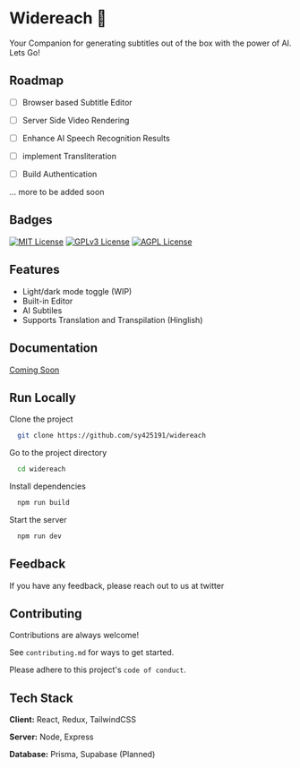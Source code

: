 
# Widereach 🚀

Your Companion for generating subtitles out of the box with the power of AI. Lets Go!


## Roadmap

- [ ] Browser based Subtitle Editor

- [ ] Server Side Video Rendering

- [ ] Enhance AI Speech Recognition Results

- [ ] implement Transliteration

- [ ] Build Authentication

... more to be added soon

## Badges

[![MIT License](https://img.shields.io/badge/License-MIT-green.svg)](https://choosealicense.com/licenses/mit/)
[![GPLv3 License](https://img.shields.io/badge/License-GPL%20v3-yellow.svg)](https://opensource.org/licenses/)
[![AGPL License](https://img.shields.io/badge/license-AGPL-blue.svg)](http://www.gnu.org/licenses/agpl-3.0)


## Features

- Light/dark mode toggle (WIP)
- Built-in Editor
- AI Subtiles
- Supports Translation and Transpilation (Hinglish)


## Documentation

[Coming Soon]()


## Run Locally

Clone the project

```bash
  git clone https://github.com/sy425191/widereach
```

Go to the project directory

```bash
  cd widereach
```

Install dependencies

```bash
  npm run build
```

Start the server

```bash
  npm run dev
```


## Feedback

If you have any feedback, please reach out to us at twitter

## Contributing

Contributions are always welcome!

See `contributing.md` for ways to get started.

Please adhere to this project's `code of conduct`.


## Tech Stack

**Client:** React, Redux, TailwindCSS

**Server:** Node, Express

**Database:** Prisma, Supabase (Planned)

